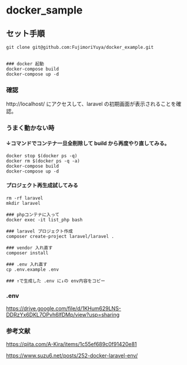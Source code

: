 # docker_sample

## セット手順

```
git clone git@github.com:FujimoriYuya/docker_example.git


### docker 起動
docker-compose build
docker-compose up -d
```

### 確認

http://localhost/ にアクセスして、laravel の初期画面が表示されることを確認。

### うまく動かない時

#### ↓コマンドでコンテナ一旦全削除して build から再度やり直してみる。
```
docker stop $(docker ps -q)
docker rm $(docker ps -q -a)
docker-compose build
docker-compose up -d
```

#### プロジェクト再生成試してみる
```
rm -rf laravel
mkdir laravel

### phpコンテナに入って
docker exec -it list_php bash

### laravel プロジェクト作成
composer create-project laravel/laravel .

### vendor 入れ直す
composer install

### .env 入れ直す 
cp .env.example .env

### ↑で生成した .env に↓の env内容をコピー

```

### .env

https://drive.google.com/file/d/1KHum629LNS-DDRzYx6DKL7OPvh6lfDMp/view?usp=sharing

### 参考文献

https://qiita.com/A-Kira/items/1c55ef689c0f91420e81

https://www.suzu6.net/posts/252-docker-laravel-env/
